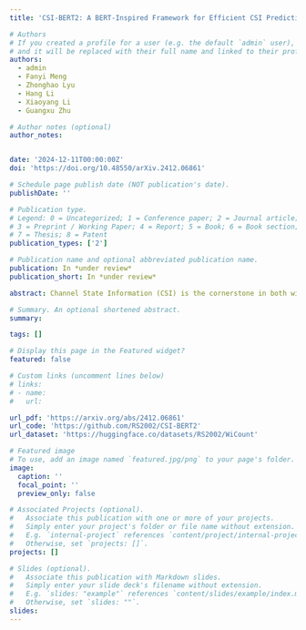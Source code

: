 ```yaml
---
title: 'CSI-BERT2: A BERT-Inspired Framework for Efficient CSI Prediction and Classification in Wireless Communication and Sensing'

# Authors
# If you created a profile for a user (e.g. the default `admin` user), write the username (folder name) here
# and it will be replaced with their full name and linked to their profile.
authors:
  - admin
  - Fanyi Meng
  - Zhonghao Lyu
  - Hang Li
  - Xiaoyang Li
  - Guangxu Zhu

# Author notes (optional)
author_notes:


date: '2024-12-11T00:00:00Z'
doi: 'https://doi.org/10.48550/arXiv.2412.06861'

# Schedule page publish date (NOT publication's date).
publishDate: ''

# Publication type.
# Legend: 0 = Uncategorized; 1 = Conference paper; 2 = Journal article;
# 3 = Preprint / Working Paper; 4 = Report; 5 = Book; 6 = Book section;
# 7 = Thesis; 8 = Patent
publication_types: ['2']

# Publication name and optional abbreviated publication name.
publication: In *under review*
publication_short: In *under review*

abstract: Channel State Information (CSI) is the cornerstone in both wireless communication and sensing systems. In wireless communication systems, CSI provides essential insights into channel conditions, enabling system optimizations like channel compensation and dynamic resource allocation. However, the high computational complexity of CSI estimation algorithms necessitates the development of fast deep learning methods for CSI prediction. In wireless sensing systems, CSI can be leveraged to infer environmental changes, facilitating various functions, including gesture recognition and people identification. Deep learning methods have demonstrated significant advantages over model-based approaches in these fine-grained CSI classification tasks, particularly when classes vary across different scenarios. However, a major challenge in training deep learning networks for wireless systems is the limited availability of data, further complicated by the diverse formats of many public datasets, which hinder integration. Additionally, collecting CSI data can be resource-intensive, requiring considerable time and manpower. To address these challenges, we propose CSI-BERT2 for CSI prediction and classification tasks, effectively utilizing limited data through a pre-training and fine-tuning approach. Building on CSI-BERT1, we enhance the model architecture by introducing an Adaptive Re-Weighting Layer (ARL) and a Multi-Layer Perceptron (MLP) to better capture sub-carrier and timestamp information, effectively addressing the permutation-invariance problem. Furthermore, we propose a Mask Prediction Model (MPM) fine-tuning method to improve the model's adaptability for CSI prediction tasks. Experimental results demonstrate that CSI-BERT2 achieves state-of-the-art performance across all tasks with relatively fast computation speeds. To facilitate future research, we will make our code and dataset publicly available upon publication. The dataset and code are publicly available at https://github.com/RS2002/CSI-BERT2.

# Summary. An optional shortened abstract.
summary: 

tags: []

# Display this page in the Featured widget?
featured: false

# Custom links (uncomment lines below)
# links:
# - name: 
#   url: 

url_pdf: 'https://arxiv.org/abs/2412.06861'
url_code: 'https://github.com/RS2002/CSI-BERT2'
url_dataset: 'https://huggingface.co/datasets/RS2002/WiCount'

# Featured image
# To use, add an image named `featured.jpg/png` to your page's folder.
image:
  caption: ''
  focal_point: ''
  preview_only: false

# Associated Projects (optional).
#   Associate this publication with one or more of your projects.
#   Simply enter your project's folder or file name without extension.
#   E.g. `internal-project` references `content/project/internal-project/index.md`.
#   Otherwise, set `projects: []`.
projects: []

# Slides (optional).
#   Associate this publication with Markdown slides.
#   Simply enter your slide deck's filename without extension.
#   E.g. `slides: "example"` references `content/slides/example/index.md`.
#   Otherwise, set `slides: ""`.
slides: 
---
```

